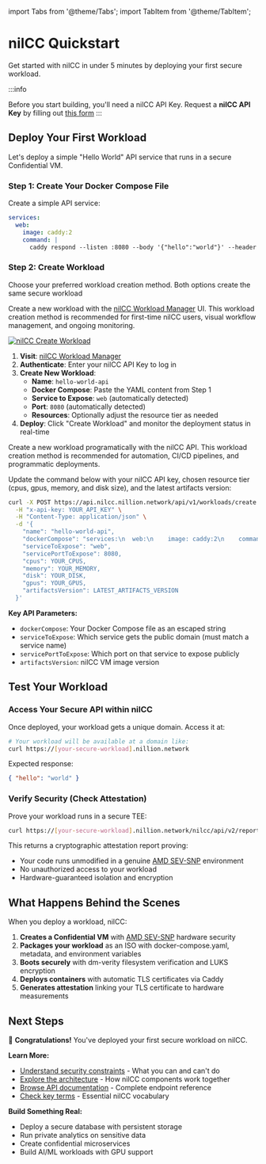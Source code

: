 import Tabs from '@theme/Tabs';
import TabItem from '@theme/TabItem';

# nilCC Quickstart

Get started with nilCC in under 5 minutes by deploying your first secure workload.

:::info

Before you start building, you'll need a nilCC API Key. Request a **nilCC API Key** by filling out [this form](https://surveys.nillion.com/developers/07089b92-f409-4b65-b825-d61132971869)
:::

## Deploy Your First Workload

Let's deploy a simple "Hello World" API service that runs in a secure Confidential VM.

### Step 1: Create Your Docker Compose File

Create a simple API service:

```yaml
services:
  web:
    image: caddy:2
    command: |
      caddy respond --listen :8080 --body '{"hello":"world"}' --header "Content-Type: application/json"
```

### Step 2: Create Workload

Choose your preferred workload creation method. Both options create the same secure workload

<Tabs>
<TabItem value="ui" label="Create Workload with UI" default>

Create a new workload with the [nilCC Workload Manager](https://nilcc.nillion.com) UI. This workload creation method is recommended for first-time nilCC users, visual workflow management, and ongoing monitoring.

[![nilCC Create Workload](/img/nilcc-create-workload.png)](https://nilcc.nillion.com/workloads/create)

1. **Visit**: [nilCC Workload Manager](https://nilcc.nillion.com)
2. **Authenticate**: Enter your nilCC API Key to log in
3. **Create New Workload**:
   - **Name**: `hello-world-api`
   - **Docker Compose**: Paste the YAML content from Step 1
   - **Service to Expose**: `web` (automatically detected)
   - **Port**: `8080` (automatically detected)
   - **Resources**: Optionally adjust the resource tier as needed
4. **Deploy**: Click "Create Workload" and monitor the deployment status in real-time

</TabItem>
<TabItem value="api" label="Create Workload with API">

Create a new workload programatically with the nilCC API. This workload creation method is recommended for automation, CI/CD pipelines, and programmatic deployments.

Update the command below with your nilCC API key, chosen resource tier (cpus, gpus, memory, and disk size), and the latest artifacts version:

```bash
curl -X POST https://api.nilcc.nillion.network/api/v1/workloads/create \
  -H "x-api-key: YOUR_API_KEY" \
  -H "Content-Type: application/json" \
  -d '{
    "name": "hello-world-api",
    "dockerCompose": "services:\n  web:\n    image: caddy:2\n    command: |\n      caddy respond --listen :8080 --body '\''{\"hello\":\"world\"}'\'' --header \"Content-Type: application/json\"",
    "serviceToExpose": "web",
    "servicePortToExpose": 8080,
    "cpus": YOUR_CPUS,
    "memory": YOUR_MEMORY,
    "disk": YOUR_DISK,
    "gpus": YOUR_GPUS,
    "artifactsVersion": LATEST_ARTIFACTS_VERSION
  }'
```

**Key API Parameters:**

- `dockerCompose`: Your Docker Compose file as an escaped string
- `serviceToExpose`: Which service gets the public domain (must match a service name)
- `servicePortToExpose`: Which port on that service to expose publicly
- `artifactsVersion`: nilCC VM image version

</TabItem>

</Tabs>

## Test Your Workload

### Access Your Secure API within nilCC

Once deployed, your workload gets a unique domain. Access it at:

```bash
# Your workload will be available at a domain like:
curl https://[your-secure-workload].nillion.network
```

Expected response:

```json
{ "hello": "world" }
```

### Verify Security (Check Attestation)

Prove your workload runs in a secure TEE:

```bash
curl https://[your-secure-workload].nillion.network/nilcc/api/v2/report
```

This returns a cryptographic attestation report proving:

- Your code runs unmodified in a genuine [AMD SEV-SNP](https://www.amd.com/en/developer/sev.html) environment
- No unauthorized access to your workload
- Hardware-guaranteed isolation and encryption

## What Happens Behind the Scenes

When you deploy a workload, nilCC:

1. **Creates a Confidential VM** with [AMD SEV-SNP](https://www.amd.com/en/developer/sev.html) hardware security
2. **Packages your workload** as an ISO with docker-compose.yaml, metadata, and environment variables
3. **Boots securely** with dm-verity filesystem verification and LUKS encryption
4. **Deploys containers** with automatic TLS certificates via Caddy
5. **Generates attestation** linking your TLS certificate to hardware measurements

## Next Steps

🎉 **Congratulations!** You've deployed your first secure workload on nilCC.

**Learn More:**

- [Understand security constraints](./limitations.md) - What you can and can't do
- [Explore the architecture](./architecture.md) - How nilCC components work together
- [Browse API documentation](./api-reference.md) - Complete endpoint reference
- [Check key terms](./key-terms.md) - Essential nilCC vocabulary

**Build Something Real:**

- Deploy a secure database with persistent storage
- Run private analytics on sensitive data
- Create confidential microservices
- Build AI/ML workloads with GPU support
